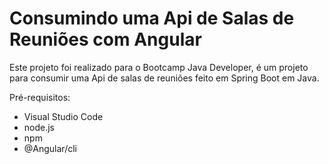 # Consumindo uma Api de Salas de Reuniões com Angular



Este projeto foi realizado para o Bootcamp Java Developer, é um projeto para consumir uma Api de salas de reuniões feito em Spring Boot em Java.



Pré-requisitos:

- Visual Studio Code
- node.js
- npm
- @Angular/cli

